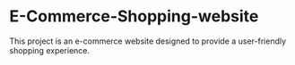 # E-Commerce-Shopping-website
This project is an e-commerce website designed to provide a user-friendly shopping experience.
